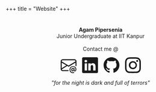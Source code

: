 +++
title = "Website"
+++

# 
<p style="text-align: center;"><strong>Agam Pipersenia</strong><br>Junior Undergraduate at IIT Kanpur<br><br>Contact me @</p>

<ul class="contact-list" style="display: flex; flex-wrap: wrap; justify-content: center; list-style-type: none; padding: 0;">
  <li class="contact-logo" style="margin-right: 15px;">
    <a href="mailto:agamp22@iitk.ac.in">
      <svg xmlns="http://www.w3.org/2000/svg" fill="currentColor" viewBox="0 0 16 16">
        <path d="M2 2a2 2 0 0 0-2 2v8.01A2 2 0 0 0 2 14h5.5a.5.5 0 0 0 0-1H2a1 1 0 0 1-.966-.741l5.64-3.471L8 9.583l7-4.2V8.5a.5.5 0 0 0 1 0V4a2 2 0 0 0-2-2H2Zm3.708 6.208L1 11.105V5.383l4.708 2.825ZM1 4.217V4a1 1 0 0 1 1-1h12a1 1 0 0 1 1 1v.217l-7 4.2-7-4.2Z"/>
        <path d="M14.247 14.269c1.01 0 1.587-.857 1.587-2.025v-.21C15.834 10.43 14.64 9 12.52 9h-.035C10.42 9 9 10.36 9 12.432v.214C9 14.82 10.438 16 12.358 16h.044c.594 0 1.018-.074 1.237-.175v-.73c-.245.11-.673.18-1.18.18h-.044c-1.334 0-2.571-.788-2.571-2.655v-.157c0-1.657 1.058-2.724 2.64-2.724h.04c1.535 0 2.484 1.05 2.484 2.326v.118c0 .975-.324 1.39-.639 1.39-.232 0-.41-.148-.41-.42v-2.19h-.906v.569h-.03c-.084-.298-.368-.63-.954-.63-.778 0-1.259.555-1.259 1.4v.528c0 .892.49 1.434 1.26 1.434.471 0 .896-.227 1.014-.643h.043c.118.42.617.648 1.12.648Zm-2.453-1.588v-.227c0-.546.227-.791.573-.791.297 0 .572.192.572.708v.367c0 .573-.253.744-.564.744-.354 0-.581-.215-.581-.8Z"/>
      </svg>
    </a>
  </li>
  <li class="contact-logo" style="margin-right: 15px;">
    <a href="https://linkedin.com/in/agam-pipersenia-59718125a">
      <svg xmlns="http://www.w3.org/2000/svg" fill="currentColor" viewBox="0 0 16 16">
        <path d="M0 1.146C0 .513.526 0 1.175 0h13.65C15.474 0 16 .513 16 1.146v13.708c0 .633-.526 1.146-1.175 1.146H1.175C.526 16 0 15.487 0 14.854V1.146zm4.943 12.248V6.169H2.542v7.225h2.401zm-1.2-8.212c.837 0 1.358-.554 1.358-1.248-.015-.709-.52-1.248-1.342-1.248-.822 0-1.359.54-1.359 1.248 0 .694.521 1.248 1.327 1.248h.016zm4.908 8.212V9.359c0-.216.016-.432.08-.586.173-.431.568-.878 1.232-.878.869 0 1.216.662 1.216 1.634v3.865h2.401V9.25c0-2.22-1.184-3.252-2.764-3.252-1.274 0-1.845.7-2.165 1.193v.025h-.016a5.54 5.54 0 0 1 .016-.025V6.169h-2.4c.03.678 0 7.225 0 7.225h2.4z"/>
      </svg>
    </a>
  </li>
  <li class="contact-logo" style="margin-right: 15px;">
    <a href="https://github.com/AgamPipersenia">
      <svg xmlns="http://www.w3.org/2000/svg" fill="currentColor" viewBox="0 0 16 16">
        <path d="M8 0C3.58 0 0 3.58 0 8c0 3.54 2.29 6.53 5.47 7.59.4.07.55-.17.55-.38 0-.19-.01-.82-.01-1.49-2.01.37-2.53-.49-2.69-.94-.09-.23-.48-.94-.82-1.13-.28-.15-.68-.52-.01-.53.63-.01 1.08.58 1.23.82.72 1.21 1.87.87 2.33.66.07-.52.28-.87.51-1.07-1.78-.2-3.64-.89-3.64-3.95 0-.87.31-1.59.82-2.15-.08-.2-.36-1.02.08-2.12 0 0 .67-.21 2.2.82.64-.18 1.32-.27 2-.27.68 0 1.36.09 2 .27 1.53-1.04 2.2-.82 2.2-.82.44 1.1.16 1.92.08 2.12.51.56.82 1.27.82 2.15 0 3.07-1.87 3.75-3.65 3.95.29.25.54.73.54 1.48 0 1.07-.01 1.93-.01 2.2 0 .21.15.46.55.38A8.012 8.012 0 0 0 16 8c0-4.42-3.58-8-8-8z"/>
      </svg>
    </a>
  </li>
  <li class="contact-logo">
    <a href="https://instagram.com/agam_pipersenia?igshid=MmIzYWVlNDQ5Yg==">
      <svg xmlns="http://www.w3.org/2000/svg" fill="currentColor" viewBox="0 0 16 16">
        <path d="M8 0C5.829 0 5.556.01 4.703.048 3.85.088 3.269.222 2.76.42a3.917 3.917 0 0 0-1.417.923A3.927 3.927 0 0 0 .42 2.76C.222 3.268.087 3.85.048 4.7.01 5.555 0 5.827 0 8.001c0 2.172.01 2.444.048 3.297.04.852.174 1.433.372 1.942.205.526.478.972.923 1.417.444.445.89.719 1.416.923.51.198 1.09.333 1.942.372C5.555 15.99 5.827 16 8 16s2.444-.01 3.298-.048c.851-.04 1.434-.174 1.943-.372a3.916 3.916 0 0 0 1.416-.923c.445-.445.718-.891.923-1.417.197-.509.332-1.09.372-1.942C15.99 10.445 16 10.173 16 8s-.01-2.445-.048-3.299c-.04-.851-.175-1.433-.372-1.941a3.926 3.926 0 0 0-.923-1.417A3.911 3.911 0 0 0 13.24.42c-.51-.198-1.092-.333-1.943-.372C10.443.01 10.172 0 7.998 0h.003zm-.717 1.442h.718c2.136 0 2.389.007 3.232.046.78.035 1.204.166 1.486.275.373.145.64.319.92.599.28.28.453.546.598.92.11.281.24.705.275 1.485.039.843.047 1.096.047 3.231s-.008 2.389-.047 3.232c-.035.78-.166 1.203-.275 1.485a2.47 2.47 0 0 1-.599.919c-.28.28-.546.453-.92.598-.28.11-.704.24-1.485.276-.843.038-1.096.047-3.232.047s-2.39-.009-3.233-.047c-.78-.036-1.203-.166-1.485-.276a2.478 2.478 0 0 1-.92-.598 2.48 2.48 0 0 1-.6-.92c-.109-.281-.24-.705-.275-1.485-.038-.843-.046-1.096-.046-3.233 0-2.136.008-2.388.046-3.231.036-.78.166-1.204.276-1.486.145-.373.319-.64.599-.92.28-.28.546-.453.92-.598.282-.11.705-.24 1.485-.276.738-.034 1.024-.044 2.515-.045v.002zm4.988 1.328a.96.96 0 1 0 0 1.92.96.96 0 0 0 0-1.92zm-4.27 1.122a4.109 4.109 0 1 0 0 8.217 4.109 4.109 0 0 0 0-8.217zm0 1.441a2.667 2.667 0 1 1 0 5.334 2.667 2.667 0 0 1 0-5.334z"/>
      </svg>
    </a>
  </li>
</ul>

<p style="text-align: center;"><em>"for the night is dark and full of terrors"</em></p>


<style>
  .contact-logo svg {
    width: 42px;
    height: 42px;
  }

  @media (max-width: 600px) {
    .contact-logo svg {
      width: 30px;
      height: 30px;
    }
  }
</style>
